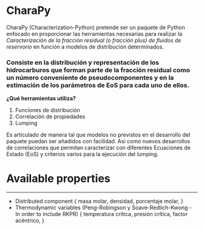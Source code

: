 # CharaPy

CharaPy (Characterization-Python) pretende ser un paquete de Python enfocado en proporcionar las herramientas necesarias para realizar la *Caracterización de la fracción residual (o fracción plus) de fluidos de reservorio* en función a modelos de distribución determinados. 

### Consiste en la distribución y representación de los hidrocarburos que forman parte de la fracción residual como un número conveniente de pseudocomponentes y en la estimación de los parámetros de EoS para cada uno de ellos.

**¿Qué herramientas utiliza?**

1.   Funciones de distribución
2.   Correlación de propiedades
3.   Lumping

Es articulado de manera tal que modelos no previstos en el desarrollo del paquete puedan ser añadidos con facilidad. Así como nuevos desarrollos de correlaciones que permitan caracterizar con diferentes Ecuaciones de Estado (EoS) y criterios varios para la ejecución del lumping. 

# Available properties
------------------------------------------------------
* Distributed component {
                          masa molar,
                          densidad,
                          porcentaje molar,
                          }
* Thermodynamic variables 
(Peng-Robingson y Soave-Redlich-Kwong - In order to include RKPR) {
                                                                   temperatura crítica,
                                                                   presión crítica,
                                                                   factor acéntrico,
                                                                   }
